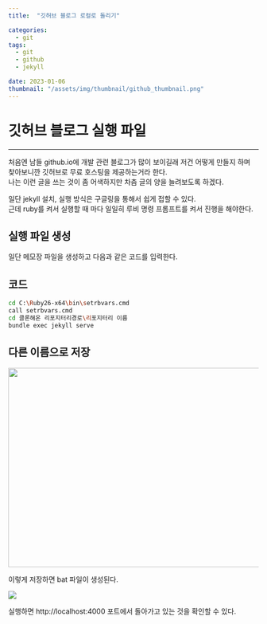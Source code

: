 ```yaml
---
title:  "깃허브 블로그 로컬로 돌리기"

categories:
  - git
tags:
  - git
  - github
  - jekyll

date: 2023-01-06
thumbnail: "/assets/img/thumbnail/github_thumbnail.png"
---
```


# 깃허브 블로그 실행 파일
---
 처음엔 남들 github.io에 개발 관련 블로그가 많이 보이길래 저건 어떻게 만들지 하며
  찾아보니깐 깃허브로 무료 호스팅을 제공하는거라 한다.  
  나는 이런 글을 쓰는 것이 좀 어색하지만 차츰 글의 양을 늘려보도록 하겠다.  
  
  
  일단 jekyll 설치, 실행 방식은 구글링을 통해서 쉽게 접할 수 있다.  
  근데 ruby를 켜서 실행할 때 마다 일일히 루비 명령 프롬프트를 켜서 진행을 해야한다.
  
  ## 실행 파일 생성
  
  일단 메모장 파일을 생성하고 다음과 같은 코드를 입력한다.

## 코드
```sh
cd C:\Ruby26-x64\bin\setrbvars.cmd
call setrbvars.cmd
cd 클론해온 리포지터리경로\리포지터리 이름
bundle exec jekyll serve
```
  
## 다른 이름으로 저장
  <img src="/img/posts/github-blog-local-batch/save.png" width="800" height="400">

이렇게 저장하면 bat 파일이 생성된다.

  <img src="/img/posts/github-blog-local-batch/bat.png">
  
실행하면 http://localhost:4000 포트에서 돌아가고 있는 것을 확인할 수 있다.

